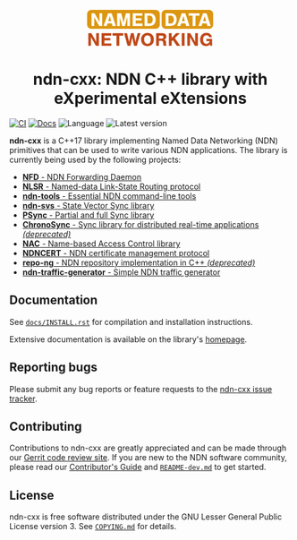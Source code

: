 <div align="center">

[<img alt height="65" src="docs/named_data_theme/static/ndn-logo.svg"/>](https://named-data.net/)

# ndn-cxx: NDN C++ library with eXperimental eXtensions

</div>

[![CI](https://github.com/named-data/ndn-cxx/actions/workflows/ci.yml/badge.svg)](https://github.com/named-data/ndn-cxx/actions/workflows/ci.yml)
[![Docs](https://github.com/named-data/ndn-cxx/actions/workflows/docs.yml/badge.svg)](https://github.com/named-data/ndn-cxx/actions/workflows/docs.yml)
![Language](https://img.shields.io/badge/C%2B%2B-17-blue)
![Latest version](https://img.shields.io/github/v/tag/named-data/ndn-cxx?label=Latest%20version)

**ndn-cxx** is a C++17 library implementing Named Data Networking (NDN) primitives
that can be used to write various NDN applications. The library is currently being
used by the following projects:

* [**NFD** - NDN Forwarding Daemon](https://github.com/named-data/NFD)
* [**NLSR** - Named-data Link-State Routing protocol](https://github.com/named-data/NLSR)
* [**ndn-tools** - Essential NDN command-line tools](https://github.com/named-data/ndn-tools)
* [**ndn-svs** - State Vector Sync library](https://github.com/named-data/ndn-svs)
* [**PSync** - Partial and full Sync library](https://github.com/named-data/PSync)
* [**ChronoSync** - Sync library for distributed real-time applications *(deprecated)*](https://github.com/named-data/ChronoSync)
* [**NAC** - Name-based Access Control library](https://github.com/named-data/name-based-access-control)
* [**NDNCERT** - NDN certificate management protocol](https://github.com/named-data/ndncert)
* [**repo-ng** - NDN repository implementation in C++ *(deprecated)*](https://github.com/named-data/repo-ng)
* [**ndn-traffic-generator** - Simple NDN traffic generator](https://github.com/named-data/ndn-traffic-generator)

## Documentation

See [`docs/INSTALL.rst`](docs/INSTALL.rst) for compilation and installation instructions.

Extensive documentation is available on the library's [homepage](https://docs.named-data.net/ndn-cxx/).

## Reporting bugs

Please submit any bug reports or feature requests to the
[ndn-cxx issue tracker](https://redmine.named-data.net/projects/ndn-cxx/issues).

## Contributing

Contributions to ndn-cxx are greatly appreciated and can be made through our
[Gerrit code review site](https://gerrit.named-data.net/).
If you are new to the NDN software community, please read our
[Contributor's Guide](https://github.com/named-data/.github/blob/main/CONTRIBUTING.md)
and [`README-dev.md`](README-dev.md) to get started.

## License

ndn-cxx is free software distributed under the GNU Lesser General Public License version 3.
See [`COPYING.md`](COPYING.md) for details.
